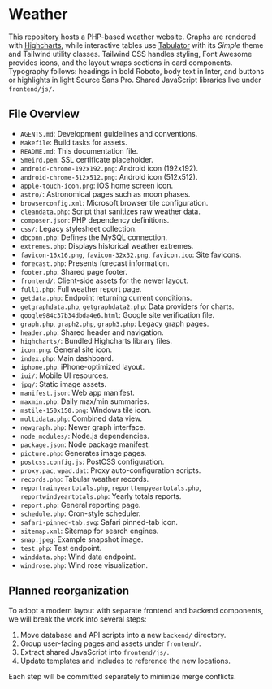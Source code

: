 # Weather

This repository hosts a PHP-based weather website. Graphs are rendered with [Highcharts](https://www.highcharts.com/), while interactive tables use [Tabulator](https://tabulator.info/) with its *Simple* theme and Tailwind utility classes. Tailwind CSS handles styling, Font Awesome provides icons, and the layout wraps sections in card components. Typography follows: headings in bold Roboto, body text in Inter, and buttons or highlights in light Source Sans Pro. Shared JavaScript libraries live under `frontend/js/`.

## File Overview

- `AGENTS.md`: Development guidelines and conventions.
- `Makefile`: Build tasks for assets.
- `README.md`: This documentation file.
- `Smeird.pem`: SSL certificate placeholder.
- `android-chrome-192x192.png`: Android icon (192x192).
- `android-chrome-512x512.png`: Android icon (512x512).
- `apple-touch-icon.png`: iOS home screen icon.
- `astro/`: Astronomical pages such as moon phases.
- `browserconfig.xml`: Microsoft browser tile configuration.
- `cleandata.php`: Script that sanitizes raw weather data.
- `composer.json`: PHP dependency definitions.
- `css/`: Legacy stylesheet collection.
- `dbconn.php`: Defines the MySQL connection.
- `extremes.php`: Displays historical weather extremes.
- `favicon-16x16.png`, `favicon-32x32.png`, `favicon.ico`: Site favicons.
- `forecast.php`: Presents forecast information.
- `footer.php`: Shared page footer.
- `frontend/`: Client-side assets for the newer layout.
- `full1.php`: Full weather report page.
- `getdata.php`: Endpoint returning current conditions.
- `getgraphdata.php`, `getgraphdata2.php`: Data providers for charts.
- `google984c37b34dbda4e6.html`: Google site verification file.
- `graph.php`, `graph2.php`, `graph3.php`: Legacy graph pages.
- `header.php`: Shared header and navigation.
- `highcharts/`: Bundled Highcharts library files.
- `icon.png`: General site icon.
- `index.php`: Main dashboard.
- `iphone.php`: iPhone-optimized layout.
- `iui/`: Mobile UI resources.
- `jpg/`: Static image assets.
- `manifest.json`: Web app manifest.
- `maxmin.php`: Daily max/min summaries.
- `mstile-150x150.png`: Windows tile icon.
- `multidata.php`: Combined data view.
- `newgraph.php`: Newer graph interface.
- `node_modules/`: Node.js dependencies.
- `package.json`: Node package manifest.
- `picture.php`: Generates image pages.
- `postcss.config.js`: PostCSS configuration.
- `proxy.pac`, `wpad.dat`: Proxy auto-configuration scripts.
- `records.php`: Tabular weather records.
- `reportrainyeartotals.php`, `reporttempyeartotals.php`, `reportwindyeartotals.php`: Yearly totals reports.
- `report.php`: General reporting page.
- `schedule.php`: Cron-style scheduler.
- `safari-pinned-tab.svg`: Safari pinned-tab icon.
- `sitemap.xml`: Sitemap for search engines.
- `snap.jpeg`: Example snapshot image.
- `test.php`: Test endpoint.
- `winddata.php`: Wind data endpoint.
- `windrose.php`: Wind rose visualization.

## Planned reorganization

To adopt a modern layout with separate frontend and backend components, we will break the work into several steps:

1. Move database and API scripts into a new `backend/` directory.
2. Group user-facing pages and assets under `frontend/`.
3. Extract shared JavaScript into `frontend/js/`.
4. Update templates and includes to reference the new locations.

Each step will be committed separately to minimize merge conflicts.

